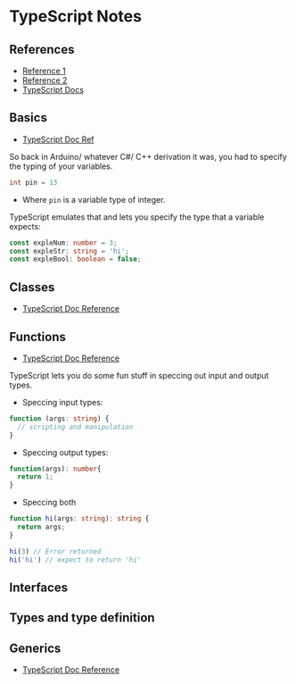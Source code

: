 # TypeScript Notes

## References

- [Reference 1](https://basarat.gitbooks.io/typescript/docs/types/type-system.html)
- [Reference 2](http://2ality.com/2018/04/type-notation-typescript.html)
- [TypeScript Docs](https://www.typescriptlang.org/docs/home.html)

## Basics

- [TypeScript Doc Ref](https://www.typescriptlang.org/docs/handbook/basic-types.html)

So back in Arduino/ whatever C#/ C++ derivation it was, you had to specify the typing of your variables.
```c++
int pin = 13
```
- Where `pin` is a variable type of integer.

TypeScript emulates that and lets you specify the type that a variable expects:
```typescript
const expleNum: number = 3;
const expleStr: string = 'hi';
const expleBool: boolean = false;
```

## Classes

- [TypeScript Doc Reference](https://www.typescriptlang.org/docs/handbook/classes.html)

## Functions

- [TypeScript Doc Reference](https://www.typescriptlang.org/docs/handbook/functions.html)

TypeScript lets you do some fun stuff in speccing out input and output types.
- Speccing input types:
```typescript
function (args: string) {
  // scripting and manipulation
}
```
- Speccing output types:
```typescript
function(args): number{
  return 1;
}
```
- Speccing both
```typescript
function hi(args: string): string {
  return args;
}

hi(3) // Error returned
hi('hi') // expect to return 'hi'
```
## Interfaces

## Types and type definition

## Generics

- [TypeScript Doc Reference](https://www.typescriptlang.org/docs/handbook/generics.html)